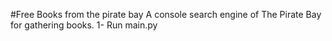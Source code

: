 #Free Books from the pirate bay
A console search engine of The Pirate Bay for gathering books.
1- Run main.py
